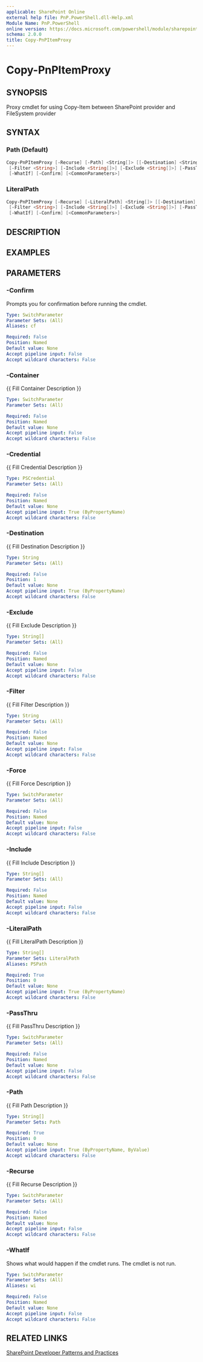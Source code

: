 ```yaml
---
applicable: SharePoint Online
external help file: PnP.PowerShell.dll-Help.xml
Module Name: PnP.PowerShell
online version: https://docs.microsoft.com/powershell/module/sharepoint-pnp/copy-pnpitemproxy
schema: 2.0.0
title: Copy-PnPItemProxy
---
```


# Copy-PnPItemProxy

## SYNOPSIS
Proxy cmdlet for using Copy-Item between SharePoint provider and FileSystem provider

## SYNTAX

### Path (Default)
```powershell
Copy-PnPItemProxy [-Recurse] [-Path] <String[]> [[-Destination] <String>] [-Container] [-Force]
 [-Filter <String>] [-Include <String[]>] [-Exclude <String[]>] [-PassThru] [-Credential <PSCredential>]
 [-WhatIf] [-Confirm] [<CommonParameters>]
```

### LiteralPath
```powershell
Copy-PnPItemProxy [-Recurse] [-LiteralPath] <String[]> [[-Destination] <String>] [-Container] [-Force]
 [-Filter <String>] [-Include <String[]>] [-Exclude <String[]>] [-PassThru] [-Credential <PSCredential>]
 [-WhatIf] [-Confirm] [<CommonParameters>]
```

## DESCRIPTION

## EXAMPLES

## PARAMETERS

### -Confirm
Prompts you for confirmation before running the cmdlet.

```yaml
Type: SwitchParameter
Parameter Sets: (All)
Aliases: cf

Required: False
Position: Named
Default value: None
Accept pipeline input: False
Accept wildcard characters: False
```

### -Container
{{ Fill Container Description }}

```yaml
Type: SwitchParameter
Parameter Sets: (All)

Required: False
Position: Named
Default value: None
Accept pipeline input: False
Accept wildcard characters: False
```

### -Credential
{{ Fill Credential Description }}

```yaml
Type: PSCredential
Parameter Sets: (All)

Required: False
Position: Named
Default value: None
Accept pipeline input: True (ByPropertyName)
Accept wildcard characters: False
```

### -Destination
{{ Fill Destination Description }}

```yaml
Type: String
Parameter Sets: (All)

Required: False
Position: 1
Default value: None
Accept pipeline input: True (ByPropertyName)
Accept wildcard characters: False
```

### -Exclude
{{ Fill Exclude Description }}

```yaml
Type: String[]
Parameter Sets: (All)

Required: False
Position: Named
Default value: None
Accept pipeline input: False
Accept wildcard characters: False
```

### -Filter
{{ Fill Filter Description }}

```yaml
Type: String
Parameter Sets: (All)

Required: False
Position: Named
Default value: None
Accept pipeline input: False
Accept wildcard characters: False
```

### -Force
{{ Fill Force Description }}

```yaml
Type: SwitchParameter
Parameter Sets: (All)

Required: False
Position: Named
Default value: None
Accept pipeline input: False
Accept wildcard characters: False
```

### -Include
{{ Fill Include Description }}

```yaml
Type: String[]
Parameter Sets: (All)

Required: False
Position: Named
Default value: None
Accept pipeline input: False
Accept wildcard characters: False
```

### -LiteralPath
{{ Fill LiteralPath Description }}

```yaml
Type: String[]
Parameter Sets: LiteralPath
Aliases: PSPath

Required: True
Position: 0
Default value: None
Accept pipeline input: True (ByPropertyName)
Accept wildcard characters: False
```

### -PassThru
{{ Fill PassThru Description }}

```yaml
Type: SwitchParameter
Parameter Sets: (All)

Required: False
Position: Named
Default value: None
Accept pipeline input: False
Accept wildcard characters: False
```

### -Path
{{ Fill Path Description }}

```yaml
Type: String[]
Parameter Sets: Path

Required: True
Position: 0
Default value: None
Accept pipeline input: True (ByPropertyName, ByValue)
Accept wildcard characters: False
```

### -Recurse
{{ Fill Recurse Description }}

```yaml
Type: SwitchParameter
Parameter Sets: (All)

Required: False
Position: Named
Default value: None
Accept pipeline input: False
Accept wildcard characters: False
```

### -WhatIf
Shows what would happen if the cmdlet runs. The cmdlet is not run.

```yaml
Type: SwitchParameter
Parameter Sets: (All)
Aliases: wi

Required: False
Position: Named
Default value: None
Accept pipeline input: False
Accept wildcard characters: False
```

## RELATED LINKS

[SharePoint Developer Patterns and Practices](https://aka.ms/sppnp)